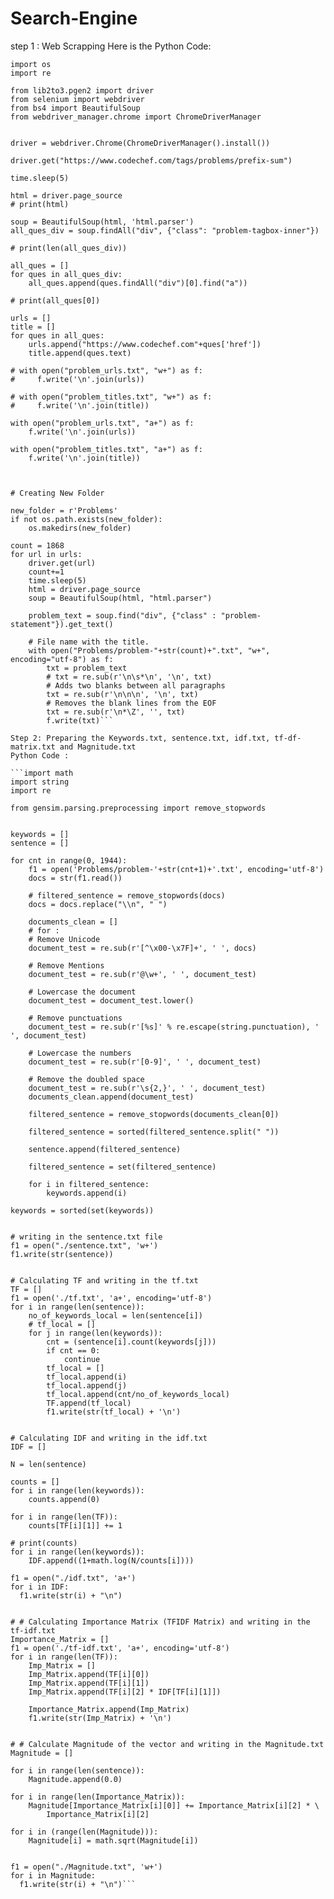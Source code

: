 # Search-Engine
step 1 : Web Scrapping
Here is the Python Code: 

```import time
import os
import re

from lib2to3.pgen2 import driver
from selenium import webdriver
from bs4 import BeautifulSoup
from webdriver_manager.chrome import ChromeDriverManager


driver = webdriver.Chrome(ChromeDriverManager().install())

driver.get("https://www.codechef.com/tags/problems/prefix-sum")

time.sleep(5)

html = driver.page_source
# print(html)

soup = BeautifulSoup(html, 'html.parser')
all_ques_div = soup.findAll("div", {"class": "problem-tagbox-inner"})

# print(len(all_ques_div))

all_ques = []
for ques in all_ques_div:
    all_ques.append(ques.findAll("div")[0].find("a"))

# print(all_ques[0])

urls = []
title = []
for ques in all_ques:
    urls.append("https://www.codechef.com"+ques['href'])
    title.append(ques.text)

# with open("problem_urls.txt", "w+") as f:
#     f.write('\n'.join(urls))

# with open("problem_titles.txt", "w+") as f:
#     f.write('\n'.join(title))

with open("problem_urls.txt", "a+") as f:
    f.write('\n'.join(urls))

with open("problem_titles.txt", "a+") as f:
    f.write('\n'.join(title))



# Creating New Folder

new_folder = r'Problems'
if not os.path.exists(new_folder):
    os.makedirs(new_folder)

count = 1868
for url in urls:
    driver.get(url)
    count+=1
    time.sleep(5)
    html = driver.page_source
    soup = BeautifulSoup(html, "html.parser")

    problem_text = soup.find("div", {"class" : "problem-statement"}).get_text()

    # File name with the title.
    with open("Problems/problem-"+str(count)+".txt", "w+", encoding="utf-8") as f:
        txt = problem_text
        # txt = re.sub(r'\n\s*\n', '\n', txt)
        # Adds two blanks between all paragraphs
        txt = re.sub(r'\n\n\n', '\n', txt)
        # Removes the blank lines from the EOF
        txt = re.sub(r'\n*\Z', '', txt)
        f.write(txt)```

Step 2: Preparing the Keywords.txt, sentence.txt, idf.txt, tf-df-matrix.txt and Magnitude.txt
Python Code : 

```import math
import string
import re

from gensim.parsing.preprocessing import remove_stopwords


keywords = []
sentence = []

for cnt in range(0, 1944):
    f1 = open('Problems/problem-'+str(cnt+1)+'.txt', encoding='utf-8')
    docs = str(f1.read())

    # filtered_sentence = remove_stopwords(docs)
    docs = docs.replace("\\n", " ")

    documents_clean = []
    # for :
    # Remove Unicode
    document_test = re.sub(r'[^\x00-\x7F]+', ' ', docs)

    # Remove Mentions
    document_test = re.sub(r'@\w+', ' ', document_test)

    # Lowercase the document
    document_test = document_test.lower()

    # Remove punctuations
    document_test = re.sub(r'[%s]' % re.escape(string.punctuation), ' ', document_test)

    # Lowercase the numbers
    document_test = re.sub(r'[0-9]', ' ', document_test)

    # Remove the doubled space
    document_test = re.sub(r'\s{2,}', ' ', document_test)
    documents_clean.append(document_test)

    filtered_sentence = remove_stopwords(documents_clean[0])

    filtered_sentence = sorted(filtered_sentence.split(" "))

    sentence.append(filtered_sentence)

    filtered_sentence = set(filtered_sentence)

    for i in filtered_sentence:
        keywords.append(i)

keywords = sorted(set(keywords))


# writing in the sentence.txt file
f1 = open("./sentence.txt", 'w+')
f1.write(str(sentence))


# Calculating TF and writing in the tf.txt
TF = []
f1 = open('./tf.txt', 'a+', encoding='utf-8')
for i in range(len(sentence)):
    no_of_keywords_local = len(sentence[i])
    # tf_local = []
    for j in range(len(keywords)):
        cnt = (sentence[i].count(keywords[j]))
        if cnt == 0:
            continue
        tf_local = []
        tf_local.append(i)
        tf_local.append(j)
        tf_local.append(cnt/no_of_keywords_local)
        TF.append(tf_local)
        f1.write(str(tf_local) + '\n')


# Calculating IDF and writing in the idf.txt
IDF = []

N = len(sentence)

counts = []
for i in range(len(keywords)):
    counts.append(0)

for i in range(len(TF)):
    counts[TF[i][1]] += 1

# print(counts)
for i in range(len(keywords)):
    IDF.append((1+math.log(N/counts[i])))

f1 = open("./idf.txt", 'a+')
for i in IDF:
  f1.write(str(i) + "\n")


# # Calculating Importance Matrix (TFIDF Matrix) and writing in the tf-idf.txt
Importance_Matrix = []
f1 = open('./tf-idf.txt', 'a+', encoding='utf-8')
for i in range(len(TF)):
    Imp_Matrix = []
    Imp_Matrix.append(TF[i][0])
    Imp_Matrix.append(TF[i][1])
    Imp_Matrix.append(TF[i][2] * IDF[TF[i][1]])

    Importance_Matrix.append(Imp_Matrix)
    f1.write(str(Imp_Matrix) + '\n')


# # Calculate Magnitude of the vector and writing in the Magnitude.txt
Magnitude = []

for i in range(len(sentence)):
    Magnitude.append(0.0)

for i in range(len(Importance_Matrix)):
    Magnitude[Importance_Matrix[i][0]] += Importance_Matrix[i][2] * \
        Importance_Matrix[i][2]

for i in (range(len(Magnitude))):
    Magnitude[i] = math.sqrt(Magnitude[i])


f1 = open("./Magnitude.txt", 'w+')
for i in Magnitude:
  f1.write(str(i) + "\n")```
